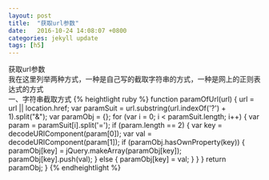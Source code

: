 ```yaml
---
layout: post
title:  "获取url参数"
date:   2016-10-24 14:08:07 +0800
categories: jekyll update
tags: [h5]
---
```

获取url参数    
我在这里列举两种方式，一种是自己写的截取字符串的方式，一种是网上的正则表达式的方式  
一、字符串截取方式
{% heightlight ruby %}
function paramOfUrl(url) {
	url = url || location.href;
	var paramSuit = url.substring(url.indexOf('?') + 1).split("&");
	var paramObj = {};
	for (var i = 0; i < paramSuit.length; i++) {
		var param = paramSuit[i].split('=');
		if (param.length == 2) {
			var key = decodeURIComponent(param[0]);
			var val = decodeURIComponent(param[1]);
			if (paramObj.hasOwnProperty(key)) {
				paramObj[key] = jQuery.makeArray(paramObj[key]);
				paramObj[key].push(val);
			} else {
				paramObj[key] = val;
			}
		}
	}
	return paramObj;
}
{% endheightlight %}




